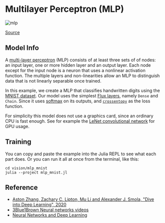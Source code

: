 # Multilayer Perceptron (MLP)

![mlp](../mlp_mnist/docs/mlp.svg)

[Source](http://d2l.ai/chapter_multilayer-perceptrons/mlp.html)

## Model Info

A [multi-layer perceptron](https://en.wikipedia.org/wiki/Multilayer_perceptron) (MLP) consists of at least three sets of of nodes: an input layer, one or more hidden layer and an output layer. Each node except for the input node is a neuron that uses a nonlinear activation function. The multiple layers and non-linearities allow an MLP to distinguish data that is not linearly separable once trained.

In this example, we create a MLP that classifies handwritten digits using the [MNIST dataset](http://yann.lecun.com/exdb/mnist/).
Our model uses the simplest [Flux layers](http://fluxml.ai/Flux.jl/stable/models/layers/), namely `Dense` and `Chain`.
Since it uses [softmax](https://en.wikipedia.org/wiki/Softmax_function) on its outputs, and [`crossentopy`](http://fluxml.ai/Flux.jl/stable/models/losses/#Flux.Losses.crossentropy) as the loss function.

For simplicity this model does not use a graphics card, since an ordinary CPU is fast enough.
See for example the [LeNet convolutional network](https://github.com/FluxML/model-zoo/tree/master/vision/conv_mnist) for GPU usage.

## Training

You can copy and paste the example into the Julia REPL to see what each part does.
Or you can run it all at once from the terminal, like this:

```script
cd vision/mlp_mnist
julia --project mlp_mnist.jl
```

## Reference

* [Aston Zhang, Zachary C. Lipton, Mu Li and Alexander J. Smola, "Dive into Deep Learning", 2020](http://d2l.ai/chapter_multilayer-perceptrons/mlp.html)
* [3Blue1Brown Neural networks videos](https://www.youtube.com/watch?v=aircAruvnKk&list=PLZHQObOWTQDNU6R1_67000Dx_ZCJB-3pi)
* [Neural Networks and Deep Learning](http://neuralnetworksanddeeplearning.com/)
 